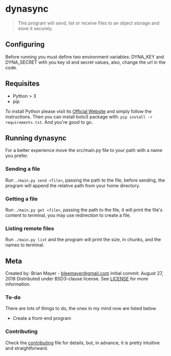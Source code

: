 # dynasync

> This program will send, list or receive files to an object storage and store it securely.


## Configuring

Before running you must define two environment variables: DYNA_KEY and DYNA_SECRET with you key id and secret values, also, change the url in the code.


## Requisites

- Python > 3
- pip

To install Python please visit its [Official Website](https://www.python.org/) and simply follow the instructions. Then you can install boto3 package with: `pip install -r requirements.txt`. And you're good to go.


## Running dynasync


For a better experience move the src/main.py file to your path with a name you prefer.


### Sending a file

Run `./main.py send <file>`, passing the path to the file, before sending, the program will append the relative path from your home directory.


### Getting a file

Run `./main.py get <file>`, passing the path to the file, it will print the file's content to terminal, you may use redirection to create a file.


### Listing remote files

Run `./main.py list` and the program will print the size, in chunks, and the names to terminal.


## Meta

Created by: Brian Mayer - bleemayer@gmail.com
Initial commit: August 27, 2018
Distributed under BSD3-clause license. See [LICENSE](LICENSE) for more information.


### To-do

There are lots of things to do, the ones in my mind now are listed below.

- Create a front-end program


### Contributing

Check the [contributing](CONTRIBUTING.md) file for details, but, in advance, it is pretty intuitive and straightforward.

